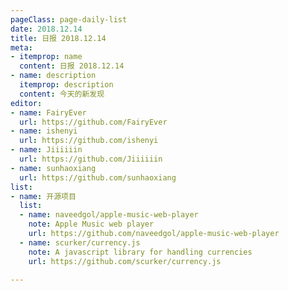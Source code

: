 ```yaml
---
pageClass: page-daily-list
date: 2018.12.14
title: 日报 2018.12.14
meta:
- itemprop: name
  content: 日报 2018.12.14
- name: description
  itemprop: description
  content: 今天的新发现
editor:
- name: FairyEver
  url: https://github.com/FairyEver
- name: ishenyi
  url: https://github.com/ishenyi
- name: Jiiiiiin
  url: https://github.com/Jiiiiiin
- name: sunhaoxiang
  url: https://github.com/sunhaoxiang
list:
- name: 开源项目
  list:
  - name: naveedgol/apple-music-web-player
    note: Apple Music web player
    url: https://github.com/naveedgol/apple-music-web-player
  - name: scurker/currency.js
    note: A javascript library for handling currencies
    url: https://github.com/scurker/currency.js

---
```


<daily-list v-bind="$page.frontmatter"/>